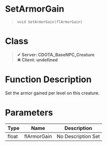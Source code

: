 # SetArmorGain
> `void SetArmorGain(flArmorGain)`
# Class
> __✔ Server: CDOTA_BaseNPC_Creature__  
> __✖ Client: undefined__  
# Function Description
Set the armor gained per level on this creature.
# Parameters
Type|Name|Description
--|--|--
float|flArmorGain|No Description Set
